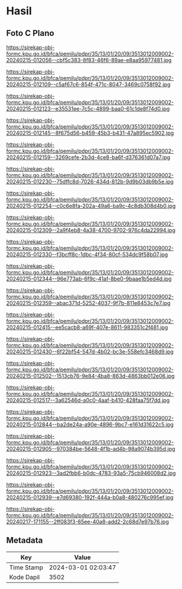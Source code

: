 # Hasil

## Foto C Plano

https://sirekap-obj-formc.kpu.go.id/bfca/pemilu/pdpr/35/13/01/20/09/3513012009002-20240215-012056--cbf5c383-8f83-46f6-89ae-e8aa95977481.jpg

https://sirekap-obj-formc.kpu.go.id/bfca/pemilu/pdpr/35/13/01/20/09/3513012009002-20240215-012109--c5af67c6-854f-471c-8047-3469c0758f92.jpg

https://sirekap-obj-formc.kpu.go.id/bfca/pemilu/pdpr/35/13/01/20/09/3513012009002-20240215-012123--e35531ee-7c5c-4899-baa0-61c1de8f74d0.jpg

https://sirekap-obj-formc.kpu.go.id/bfca/pemilu/pdpr/35/13/01/20/09/3513012009002-20240215-012145--8f675d56-b459-45b3-b431-47a895ec5902.jpg

https://sirekap-obj-formc.kpu.go.id/bfca/pemilu/pdpr/35/13/01/20/09/3513012009002-20240215-012159--3269cefe-2b3d-4ce8-ba6f-d376361d07a7.jpg

https://sirekap-obj-formc.kpu.go.id/bfca/pemilu/pdpr/35/13/01/20/09/3513012009002-20240215-012230--75dffc8d-7026-434d-812b-9d9b03db9b5e.jpg

https://sirekap-obj-formc.kpu.go.id/bfca/pemilu/pdpr/35/13/01/20/09/3513012009002-20240215-012254--c0c6e8fa-202a-49a6-ba9c-4c8db308d4b0.jpg

https://sirekap-obj-formc.kpu.go.id/bfca/pemilu/pdpr/35/13/01/20/09/3513012009002-20240215-012309--2a9f4eb8-4a38-4700-9702-976c4da22994.jpg

https://sirekap-obj-formc.kpu.go.id/bfca/pemilu/pdpr/35/13/01/20/09/3513012009002-20240215-012330--f3bcff8c-1dbc-4f34-80cf-534dc9f58b07.jpg

https://sirekap-obj-formc.kpu.go.id/bfca/pemilu/pdpr/35/13/01/20/09/3513012009002-20240215-012344--96e773ab-6f9c-41af-8be0-9baae1b5ed4d.jpg

https://sirekap-obj-formc.kpu.go.id/bfca/pemilu/pdpr/35/13/01/20/09/3513012009002-20240215-012359--abac371d-5252-4037-9f7b-811e8453c7e7.jpg

https://sirekap-obj-formc.kpu.go.id/bfca/pemilu/pdpr/35/13/01/20/09/3513012009002-20240215-012415--ee5cacb8-a69f-407e-8611-983351c2f481.jpg

https://sirekap-obj-formc.kpu.go.id/bfca/pemilu/pdpr/35/13/01/20/09/3513012009002-20240215-012430--6f22bf54-547d-4b02-bc3e-558efc3468d9.jpg

https://sirekap-obj-formc.kpu.go.id/bfca/pemilu/pdpr/35/13/01/20/09/3513012009002-20240215-012502--1513cb76-9e84-4ba8-863d-4863bb012e06.jpg

https://sirekap-obj-formc.kpu.go.id/bfca/pemilu/pdpr/35/13/01/20/09/3513012009002-20240215-012517--3a62546d-a0c0-4aaf-b410-428faa75f7dd.jpg

https://sirekap-obj-formc.kpu.go.id/bfca/pemilu/pdpr/35/13/01/20/09/3513012009002-20240215-012844--ba2de24a-a90e-4896-9bc7-e161d31622c5.jpg

https://sirekap-obj-formc.kpu.go.id/bfca/pemilu/pdpr/35/13/01/20/09/3513012009002-20240215-012905--970384be-5648-4f1b-ad4b-98a9074b395d.jpg

https://sirekap-obj-formc.kpu.go.id/bfca/pemilu/pdpr/35/13/01/20/09/3513012009002-20240215-012923--3ad2fbb6-b0dc-4783-93a5-75cb946008d2.jpg

https://sirekap-obj-formc.kpu.go.id/bfca/pemilu/pdpr/35/13/01/20/09/3513012009002-20240215-012939--e7d69380-192f-444a-b0a8-480276c995ef.jpg

https://sirekap-obj-formc.kpu.go.id/bfca/pemilu/pdpr/35/13/01/20/09/3513012009002-20240217-171155--2ff083f3-65ee-40a8-add2-2c68d7e97b76.jpg


## Metadata

| Key        | Value               |
| ---------- | ------------------- |
| Time Stamp | 2024-03-01 02:03:47 |
| Kode Dapil | 3502                |



